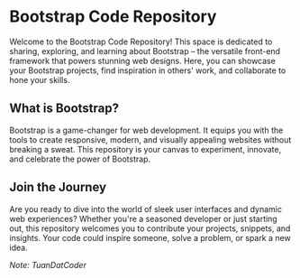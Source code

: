 # Bootstrap Code Repository

Welcome to the Bootstrap Code Repository! This space is dedicated to sharing, exploring, and learning about Bootstrap – the versatile front-end framework that powers stunning web designs. Here, you can showcase your Bootstrap projects, find inspiration in others' work, and collaborate to hone your skills.

## What is Bootstrap?

Bootstrap is a game-changer for web development. It equips you with the tools to create responsive, modern, and visually appealing websites without breaking a sweat. This repository is your canvas to experiment, innovate, and celebrate the power of Bootstrap.

## Join the Journey

Are you ready to dive into the world of sleek user interfaces and dynamic web experiences? Whether you're a seasoned developer or just starting out, this repository welcomes you to contribute your projects, snippets, and insights. Your code could inspire someone, solve a problem, or spark a new idea.


*Note: TuanDatCoder*
